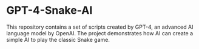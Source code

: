 # GPT-4-Snake-AI
This repository contains a set of scripts created by GPT-4, an advanced AI language model by OpenAI. The project demonstrates how AI can create a simple AI to play the classic Snake game.
